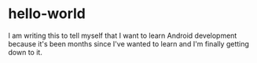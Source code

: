 # hello-world

I am writing this to tell myself that I want to learn Android development because it's been months since I've wanted to learn and I'm finally getting down to it.
